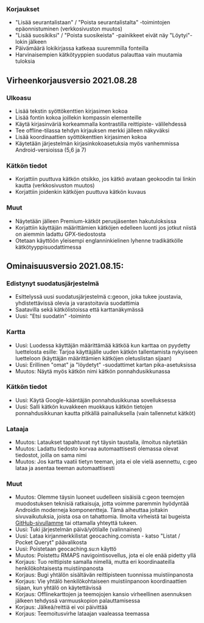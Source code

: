### Korjaukset
- "Lisää seurantalistaan" / "Poista seurantalistalta" -toimintojen epäonnistuminen (verkkosivuston muutos)
- "Lisää suosikiksi" / "Poista suosikeista" -painikkeet eivät näy "Löytyi"-lokin jälkeen
- Päivämäärä lokikirjassa katkeaa suuremmilla fonteilla
- Harvinaisempien kätkötyyppien suodatus palauttaa vain muutamia tuloksia

## Virheenkorjausversio 2021.08.28

### Ulkoasu
- Lisää tekstin syöttökenttien kirjasimen kokoa
- Lisää fontin kokoa joillekin kompassin elementeille
- Käytä kirjasinväriä korkeammalla kontrastilla reittipiste- välilehdessä
- Tee offline-tilassa tehdyn kirjauksen merkki jälleen näkyväksi
- Lisää koordinaattien syöttökenttien kirjasimen kokoa
- Käytetään järjestelmän kirjasinkokoasetuksia myös vanhemmissa Android-versioissa (5,6 ja 7)

### Kätkön tiedot
- Korjattiin puuttuva kätkön otsikko, jos kätkö avataan geokoodin tai linkin kautta (verkkosivuston muutos)
- Korjattiin joidenkin kätköjen puuttuva kätkön kuvaus

### Muut
- Näytetään jälleen Premium-kätköt perusjäsenten hakutuloksissa
- Korjattiin käyttäjän määrittämien kätköjen edelleen luonti jos jotkut niistä on aiemmin ladattu GPX-tiedostosta
- Otetaan käyttöön yleisempi englanninkielinen lyhenne tradikätkölle kätkötyyppisuodattimessa

## Ominaisuusversio 2021.08.15:

### Edistynyt suodatusjärjestelmä
- Esittelyssä uusi suodatusjärjestelmä c:geoon, joka tukee joustavia, yhdistettävissä olevia ja varastoitavia suodattimia
- Saatavilla sekä kätkölistoissa että karttanäkymässä
- Uusi: "Etsi suodatin" -toiminto

### Kartta
- Uusi: Luodessa käyttäjän määrittämää kätköä kun karttaa on pyydetty luettelosta esille: Tarjoa käyttäjälle uuden kätkön tallentamista nykyiseen luetteloon (käyttäjän määrittämien kätköjen oletuslistan sijaan)
- Uusi: Erillinen "omat" ja "löydetyt" -suodattimet kartan pika-asetuksissa
- Muutos: Näytä myös kätkön nimi kätkön ponnahdusikkunassa

### Kätkön tiedot
- Uusi: Käytä Google-kääntäjän ponnahdusikkunaa sovelluksessa
- Uusi: Salli kätkön kuvakkeen muokkaus kätkön tietojen ponnahdusikkunan kautta pitkällä painalluksella (vain tallennetut kätköt)

### Lataaja
- Muutos: Lataukset tapahtuvat nyt täysin taustalla, ilmoitus näytetään
- Muutos: Ladattu tiedosto korvaa automaattisesti olemassa olevat tiedostot, joilla on sama nimi
- Muutos: Jos kartta vaatii tietyn teeman, jota ei ole vielä asennettu, c:geo lataa ja asentaa teeman automaattisesti

### Muut
- Muutos: Olemme täysin luoneet uudelleen sisäisiä c:geon teemojen muodostuksen teknisiä ratkaisuja, jotta voimme paremmin hyödyntää Androidin moderneja komponentteja. Tämä aiheuttaa joitakin sivuvaikutuksia, joista osa on tahattomia. Ilmoita virheistä tai bugeista [GitHub-sivullamme](https://www.github.com/cgeo/cgeo/issues) tai ottamalla yhteyttä tukeen.
- Uusi: Tuki järjestelmän päivä/yötilalle (valinnainen)
- Uusi: Lataa kirjanmerkkilistat geocaching.comista - katso "Listat / Pocket Queryt" päävalikosta
- Uusi: Poistetaan geocaching.su:n käyttö
- Muutos: Poistettu RMAPS navigointisovellus, jota ei ole enää pidetty yllä
- Korjaus: Tuo reittipiste samalla nimellä, mutta eri koordinaateilla henkilökohtaisesta muistiinpanosta
- Korjaus: Bugi yhtälön sisältävän reittipisteen tuonnissa muistiinpanosta
- Korjaus: Vie yhtälö henkilökohtaiseen muistiinpanoon koordinaattien sijaan, kun yhtälö on käytettävissä
- Korjaus: Offlinekarttojen ja teemojojen kansio virheellinen asennuksen jälkeen tehdyssä varmuuskopion palauttamisessa
- Korjaus: Jälkeä/reittiä ei voi päivittää
- Korjaus: Teemoitusvirhe lataajan vaaleassa teemassa
